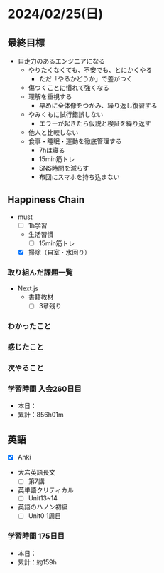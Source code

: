 # 2024/02/25(日)

## 最終目標

- 自走力のあるエンジニアになる
  - やりたくなくても、不安でも、とにかくやる
    - ただ「やるかどうか」で差がつく
  - 傷つくことに慣れて強くなる
  - 理解を重視する
    - 早めに全体像をつかみ、繰り返し復習する
  - やみくもに試行錯誤しない
    - エラーが起きたら仮説と検証を繰り返す
  - 他人と比較しない
  - 食事・睡眠・運動を徹底管理する
    - 7hは寝る
    - 15min筋トレ
    - SNS時間を減らす
    - 布団にスマホを持ち込まない

## Happiness Chain

- must
  - [ ] 1h学習
  - 生活習慣
    - [ ] 15min筋トレ
  - [x] 掃除（自室・水回り）

### 取り組んだ課題一覧

- Next.js
  - 書籍教材
    - [ ] 3章残り

### わかったこと

### 感じたこと

### 次やること

### 学習時間 入会260日目

- 本日：
- 累計：856h01m

## 英語

- [x] Anki
- 大岩英語長文
  - [ ] 第7講
- 英単語クリティカル
  - [ ] Unit13~14
- 英語のハノン初級
  - [ ] Unit0 1周目

### 学習時間 175日目

- 本日：
- 累計：約159h
